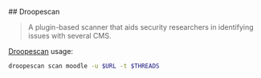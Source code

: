 ## Droopescan

> A plugin-based scanner that aids security researchers in identifying issues with several CMS.

[Droopescan](https://github.com/droope/droopescan) usage:

```bash
droopescan scan moodle -u $URL -t $THREADS
```
